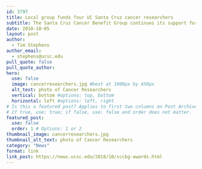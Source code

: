 ```yaml
---
id: 3797
title: Local group funds four UC Santa Cruz cancer researchers
subtitle: The Santa Cruz Cancer Benefit Group continues its support for cancer research at UC Santa Cruz with new grants
date: 2018-10-05
layout: post
author:
  - Tim Stephens
author_email:
  - stephens@ucsc.edu
pull_quote: false
pull_quote_author:
hero:
  use: false
  image: cancerresearchers.jpg #best at 1000px by 450px
  alt_text: photo of Cancer Researchers
  vertical: bottom #options: top, bottom
  horizontal: left #options: left, right
# Is this a featured post? Applies to first two columns on Post Archive Page.
# If true, use: true; if false, use: false and order does not matter.
featured_post:
  use: false
  order: 1 # Options: 1 or 2
thumbnail_image: cancerresearchers.jpg
thumbnail_alt_text: photo of Cancer Researchers
category: "News"
format: link
link_post: https://news.ucsc.edu/2018/10/sccbg-awards.html
---
```

